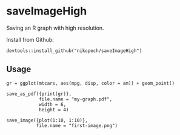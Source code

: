 # saveImageHigh

Saving an R graph with high resolution.

Install from Github:

```
devtools::install_github("nikopech/saveImageHigh")
```


## Usage

```
gr = ggplot(mtcars, aes(mpg, disp, color = am)) + geom_point()

save_as_pdf({print(gr)},
            file.name = "my-graph.pdf",
            width = 6,
            height = 4)

save_image({plot(1:10, 1:10)},
           file.name = "first-image.png")
```